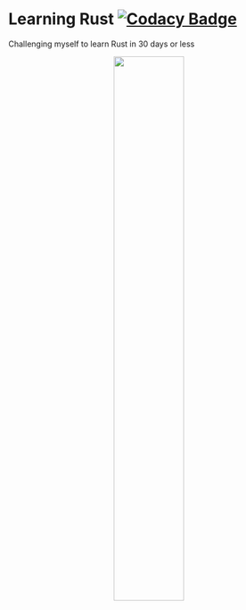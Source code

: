 # Learning Rust [![Codacy Badge](https://api.codacy.com/project/badge/Grade/10e465b601f64176905cc6ac0ee8b687)](https://www.codacy.com/app/imsmokie/learning-rust?utm_source=github.com&amp;utm_medium=referral&amp;utm_content=smokes/learning-rust&amp;utm_campaign=Badge_Grade)

Challenging myself to learn Rust in 30 days or less
<div align="center">
  <img src="https://i.imgur.com/hlcow72.png" width="50%" />
</div>
